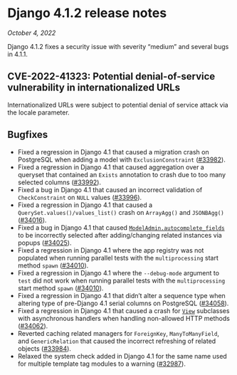 # Django 4.1.2 release notes

*October 4, 2022*

Django 4.1.2 fixes a security issue with severity “medium” and several bugs in
4.1.1.

## CVE-2022-41323: Potential denial-of-service vulnerability in internationalized URLs

Internationalized URLs were subject to potential denial of service attack via
the locale parameter.

## Bugfixes

* Fixed a regression in Django 4.1 that caused a migration crash on PostgreSQL
  when adding a model with `ExclusionConstraint` ([#33982](https://code.djangoproject.com/ticket/33982)).
* Fixed a regression in Django 4.1 that caused aggregation over a queryset that
  contained an `Exists` annotation to crash due to too many selected columns
  ([#33992](https://code.djangoproject.com/ticket/33992)).
* Fixed a bug in Django 4.1 that caused an incorrect validation of
  `CheckConstraint` on `NULL` values ([#33996](https://code.djangoproject.com/ticket/33996)).
* Fixed a regression in Django 4.1 that caused a
  `QuerySet.values()/values_list()` crash on `ArrayAgg()` and
  `JSONBAgg()` ([#34016](https://code.djangoproject.com/ticket/34016)).
* Fixed a bug in Django 4.1 that caused [`ModelAdmin.autocomplete_fields`](../ref/contrib/admin/index.md#django.contrib.admin.ModelAdmin.autocomplete_fields)
  to be incorrectly selected after adding/changing related instances via popups
  ([#34025](https://code.djangoproject.com/ticket/34025)).
* Fixed a regression in Django 4.1 where the app registry was not populated
  when running parallel tests with the `multiprocessing` start method
  `spawn` ([#34010](https://code.djangoproject.com/ticket/34010)).
* Fixed a regression in Django 4.1 where the `--debug-mode` argument to
  `test` did not work when running parallel tests with the
  `multiprocessing` start method `spawn` ([#34010](https://code.djangoproject.com/ticket/34010)).
* Fixed a regression in Django 4.1 that didn’t alter a sequence type when
  altering type of pre-Django 4.1 serial columns on PostgreSQL
  ([#34058](https://code.djangoproject.com/ticket/34058)).
* Fixed a regression in Django 4.1 that caused a crash for [`View`](../ref/class-based-views/flattened-index.md#View)
  subclasses with asynchronous handlers when handling non-allowed HTTP methods
  ([#34062](https://code.djangoproject.com/ticket/34062)).
* Reverted caching related managers for `ForeignKey`, `ManyToManyField`,
  and `GenericRelation` that caused the incorrect refreshing of related
  objects ([#33984](https://code.djangoproject.com/ticket/33984)).
* Relaxed the system check added in Django 4.1 for the same name used for
  multiple template tag modules to a warning ([#32987](https://code.djangoproject.com/ticket/32987)).
